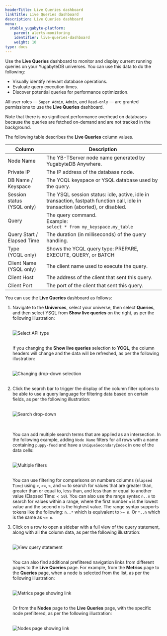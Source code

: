 ```yaml
---
headerTitle: Live Queries dashboard
linkTitle: Live Queries dashboard
description: Live Queries dashboard
menu:
  stable_yugabyte-platform:
    parent: alerts-monitoring
    identifier: live-queries-dashboard
    weight: 10
type: docs
---
```


Use the **Live Queries** dashboard to monitor and display current running queries on your YugabyteDB universes. You can use this data to do the following:

- Visually identify relevant database operations.
- Evaluate query execution times.
- Discover potential queries for performance optimization.

All user roles — `Super Admin`, `Admin`, and `Read-only` — are granted permissions to use the **Live Queries** dashboard.

Note that there is no significant performance overhead on databases because the queries are fetched on-demand and are not tracked in the background.

The following table describes the **Live Queries** column values.

| Column                         | Description                                                  |
| ------------------------------ | ------------------------------------------------------------ |
| Node Name                      | The YB-TServer node name generated by YugabyteDB Anywhere.   |
| Private IP                     | The IP address of the database node.                         |
| DB Name / Keyspace             | The YCQL keyspace or YSQL database used by the query.        |
| Session status<br/>(YSQL only) | The YSQL session status: idle, active, idle in transaction, fastpath function call, idle in transaction (aborted), or disabled. |
| Query                          | The query command. <br>Example:<br>`select * from my_keyspace.my_table` |
| Query Start / Elapsed Time     | The duration (in milliseconds) of the query handling.        |
| Type<br>(YCQL only)            | Shows the YCQL query type: PREPARE, EXECUTE, QUERY, or BATCH |
| Client Name<br/>(YSQL only)    | The client name used to execute the query.                   |
| Client Host                    | The address of the client that sent this query.              |
| Client Port                    | The port of the client that sent this query.                 |

You can use the **Live Queries** dashboard as follows:

1. Navigate to the **Universes**, select your universe, then select **Queries**, and then select YSQL from **Show live queries** on the right, as per the following illustration:<br><br>

   ![Select API type](/images/yp/alerts-monitoring/live-queries/image1.png)<br><br>

   If you changing the **Show live queries** selection to **YCQL**, the column headers will change and the data will be refreshed, as per the following illustration:<br><br>

   ![Changing drop-down selection](/images/yp/alerts-monitoring/live-queries/image2.png)<br><br>

2. Click the search bar to trigger the display of the column filter options to be able to use a query language for filtering data based on certain fields, as per the following illustration:<br><br>

   ![Search drop-down](/images/yp/alerts-monitoring/live-queries/search-dropdown.png)<br>

   <br><br>You can add multiple search terms that are applied as an intersection. In the following example, adding `Node Name` filters for all rows with a name containing `puppy-food` and have a `UniqueSecondaryIndex` in one of the data cells:<br><br>

   ![Multiple filters](/images/yp/alerts-monitoring/live-queries/multiple-filters.png)<br><br>

   You can use filtering for comparisons on numbers columns (`Elapsed Time`) using `>`, `>=`, `<`, and `<=` to search for values that are greater than, greater than or equal to, less than, and less than or equal to another value (Elapsed Time: `< 50`).  You can also use the range syntax `n..n` to search for values within a range, where the first number `n` is the lowest value and the second `n` is the highest value. The range syntax supports tokens like the following: `n..*` which is equivalent to `>= n`. Or `*..n` which is the same as `<= n`.

3. Click on a row to open a sidebar with a full view of the query statement, along with all the column data, as per the following illustration:<br><br>

   ![View query statement](/images/yp/alerts-monitoring/live-queries/image5.png)<br><br>

   You can also find additional prefiltered navigation links from different pages to the **Live Queries** page. For example, from the **Metrics** page to the **Queries** page, when a node is selected from the list, as per the following illustration:<br><br>

   ![Metrics page showing link](/images/yp/alerts-monitoring/live-queries/metrics-page-showing-link.png)<br><br>

   Or from the **Nodes** page to the **Live Queries** page, with the specific node prefiltered, as per the following illustration:<br><br>

   ![Nodes page showing link](/images/yp/alerts-monitoring/live-queries/nodes-page-show-link.png)
